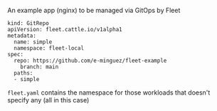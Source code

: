 An example app (nginx) to be managed via GitOps by Fleet

```
kind: GitRepo
apiVersion: fleet.cattle.io/v1alpha1
metadata:
  name: simple
  namespace: fleet-local
spec:
  repo: https://github.com/e-minguez/fleet-example
	branch: main
  paths:
  - simple
```

`fleet.yaml` contains the namespace for those workloads that doesn't specify any (all in this case)